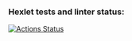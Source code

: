 ### Hexlet tests and linter status:
[![Actions Status](https://github.com/yuliya-qa/qa-engineer-project-84/actions/workflows/hexlet-check.yml/badge.svg)](https://github.com/yuliya-qa/qa-engineer-project-84/actions)